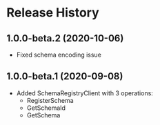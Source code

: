 # Release History

## 1.0.0-beta.2 (2020-10-06)
- Fixed schema encoding issue

## 1.0.0-beta.1 (2020-09-08)
- Added SchemaRegistryClient with 3 operations:
  - RegisterSchema
  - GetSchemaId
  - GetSchema
